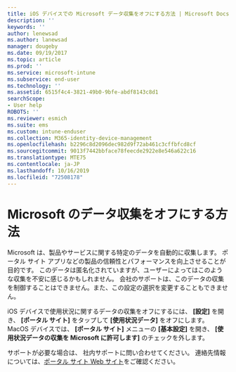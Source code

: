 ```yaml
---
title: iOS デバイスでの Microsoft データ収集をオフにする方法 | Microsoft Docs
description: ''
keywords: ''
author: lenewsad
ms.author: lanewsad
manager: dougeby
ms.date: 09/19/2017
ms.topic: article
ms.prod: ''
ms.service: microsoft-intune
ms.subservice: end-user
ms.technology: ''
ms.assetid: 6515f4c4-3821-49b0-9bfe-abdf8143c8d1
searchScope:
- User help
ROBOTS: ''
ms.reviewer: esmich
ms.suite: ems
ms.custom: intune-enduser
ms.collection: M365-identity-device-management
ms.openlocfilehash: b2296c8d2096dec982d9f72ab461c3cffbfcd8cf
ms.sourcegitcommit: 9013f7442bbface78feecde2922e8e546a622c16
ms.translationtype: MTE75
ms.contentlocale: ja-JP
ms.lasthandoff: 10/16/2019
ms.locfileid: "72508178"
---
```

# <a name="how-to-turn-off-microsoft-data-collection"></a>Microsoft のデータ収集をオフにする方法

Microsoft は、製品やサービスに関する特定のデータを自動的に収集します。 ポータル サイト アプリなどの製品の信頼性とパフォーマンスを向上させることが目的です。 このデータは匿名化されていますが、ユーザーによってはこのような収集を不安に感じるかもしれません。 会社のサポートは、このデータの収集を制御することはできません。また、この設定の選択を変更することもできません。

iOS デバイスで使用状況に関するデータの収集をオフにするには、 **[設定]** を開き、 **[ポータル サイト]** をタップして **[使用状況データ]** をオフにします。 MacOS デバイスでは、 **[ポータル サイト]** メニューの **[基本設定]** を開き、 **[使用状況データの収集を Microsoft に許可します]** のチェックを外します。

サポートが必要な場合は、 社内サポートに問い合わせてください。 連絡先情報については、[ポータル サイト Web サイト](https://go.microsoft.com/fwlink/?linkid=2010980)をご確認ください。
